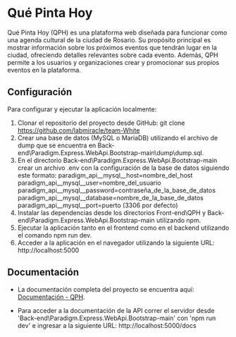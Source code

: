 # Qué Pinta Hoy

Qué Pinta Hoy (QPH) es una plataforma web diseñada para funcionar como una agenda cultural de la ciudad de Rosario. Su propósito principal es mostrar información sobre los próximos eventos que tendrán lugar en la ciudad, ofreciendo detalles relevantes sobre cada evento. Además, QPH permite a los usuarios y organizaciones crear y promocionar sus propios eventos en la plataforma.

## Configuración
Para configurar y ejecutar la aplicación localmente:

1) Clonar el repositorio del proyecto desde GitHub: git clone https://github.com/labmiracle/team-White
2) Crear una base de datos (MySQL o MariaDB) utilizando el archivo de dump que se encuentra en Back-end\Paradigm.Express.WebApi.Bootstrap-main\dump\dump.sql.
3) En el directorio Back-end\Paradigm.Express.WebApi.Bootstrap-main crear un archivo .env con la configuración de la base de datos siguiendo este formato:
  paradigm_api__mysql__host=nombre_del_host
  paradigm_api__mysql__user=nombre_del_usuario
  paradigm_api__mysql__password=contraseña_de_la_base_de_datos
  paradigm_api__mysql__database=nombre_de_la_base_de_datos
  paradigm_api__mysql__port=puerto (3306 por defecto)
4) Instalar las dependencias desde los directorios Front-end\QPH y Back-end\Paradigm.Express.WebApi.Bootstrap-main utilizando npm.
5) Ejecutar la aplicación tanto en el frontend como en el backend utilizando el comando npm run dev.
6) Acceder a la aplicación en el navegador utilizando la siguiente URL: http://localhost:5000

## Documentación
- La documentación completa del proyecto se encuentra aquí: [Documentación - QPH](https://drive.google.com/drive/folders/1BqXZNUz5MIPDFrqqfMwTp3414qMyUbIq?usp=sharing).

- Para acceder a la documentación de la API correr el servidor desde 'Back-end\Paradigm.Express.WebApi.Bootstrap-main\' con 'npm run dev' e ingresar a la siguiente URL: http://localhost:5000/docs

